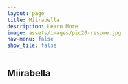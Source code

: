 ```yaml
---
layout: page
title: Miirabella
description: Learn More
image: assets/images/pic20-resume.jpg
nav-menu: false
show_tile: false
---
```


<div id="main" class="alt">
<h2>Miirabella</h2>
